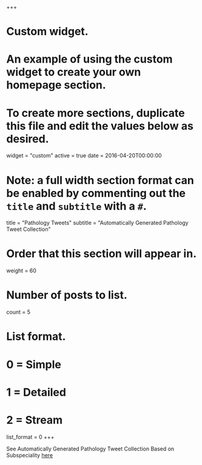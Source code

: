 +++
# Custom widget.
# An example of using the custom widget to create your own homepage section.
# To create more sections, duplicate this file and edit the values below as desired.
widget = "custom"
active = true
date = 2016-04-20T00:00:00

# Note: a full width section format can be enabled by commenting out the `title` and `subtitle` with a `#`.
title = "Pathology Tweets"
subtitle = "Automatically Generated Pathology Tweet Collection"


# Order that this section will appear in.
weight = 60


# Number of posts to list.
count = 5

# List format.
#   0 = Simple
#   1 = Detailed
#   2 = Stream
list_format = 0
+++

See Automatically Generated Pathology Tweet Collection Based on Subspeciality [here](https://serdarbalci.netlify.com/pathtweets/)




